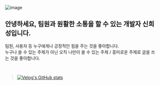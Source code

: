 ![image](https://github.com/huise0ng/huise0ng/assets/128358820/0253aea1-d8ab-489f-a370-75c3c670771d)

 
## 안녕하세요, 팀원과 원활한 소통을 할 수 있는 개발자 신희성입니다. 

팀원, 사용자 등 누구에게나 긍정적인 힘을 주는 것을 좋아합니다.<br>
누구나 쓸 수 있는 주제가 아닌 오직 나만이 쓸 수 있는 주제 / 흥미로운 주제로 글을 쓰는 것을 좋아합니다.  


    
<br>

> [![Velog's GitHub stats](https://velog-readme-stats.vercel.app/api?name=huise0ng)](https://velog.io/@huise0ng)



